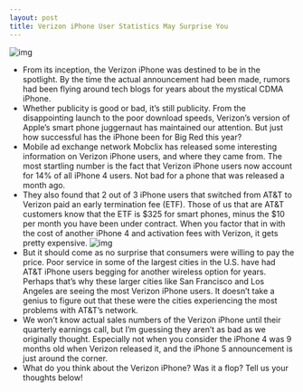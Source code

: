 ```yaml
---
layout: post
title: Verizon iPhone User Statistics May Surprise You
---
```

![img](http://media.idownloadblog.com/wp-content/uploads/2011/03/Verizon-Wireless-iPhone-e1299038420327.jpeg)
* From its inception, the Verizon iPhone was destined to be in the spotlight. By the time the actual announcement had been made, rumors had been flying around tech blogs for years about the mystical CDMA iPhone.
* Whether publicity is good or bad, it’s still publicity. From the disappointing launch to the poor download speeds, Verizon’s version of Apple’s smart phone juggernaut has maintained our attention. But just how successful has the iPhone been for Big Red this year?
* Mobile ad exchange network Mobclix has released some interesting information on Verizon iPhone users, and where they came from. The most startling number is the fact that Verizon iPhone users now account for 14% of all iPhone 4 users. Not bad for a phone that was released a month ago.
* They also found that 2 out of 3 iPhone users that switched from AT&T to Verizon paid an early termination fee (ETF). Those of us that are AT&T customers know that the ETF is $325 for smart phones, minus the $10 per month you have been under contract. When you factor that in with the cost of another iPhone 4 and activation fees with Verizon, it gets pretty expensive.
![img](http://media.idownloadblog.com/wp-content/uploads/2011/03/mobclix.jpg)
* But it should come as no surprise that consumers were willing to pay the price. Poor service in some of the largest cities in the U.S. have had AT&T iPhone users begging for another wireless option for years. Perhaps that’s why these larger cities like San Francisco and Los Angeles are seeing the most Verizon iPhone users. It doesn’t take a genius to figure out that these were the cities experiencing the most problems with AT&T’s network.
* We won’t know actual sales numbers of the Verizon iPhone until their quarterly earnings call, but I’m guessing they aren’t as bad as we originally thought. Especially not when you consider the iPhone 4 was 9 months old when Verizon released it, and the iPhone 5 announcement is just around the corner.
* What do you think about the Verizon iPhone? Was it a flop? Tell us your thoughts below!

